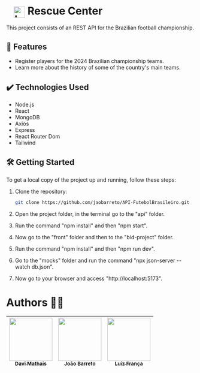 # <img src="./front/bid-project/" alt="Logotype" style="margin-left: 20px; vertical-align: middle; width: 30px" /> Rescue Center

This project consists of an REST API for the Brazilian football championship.

## 🔨 Features

- Register players for the 2024 Brazilian championship teams.
- Learn more about the history of some of the country's main teams.

## ✔️ Technologies Used

- Node.js
- React
- MongoDB
- Axios
- Express
- React Router Dom
- Tailwind 

## 🛠️ Getting Started

To get a local copy of the project up and running, follow these steps:

1. Clone the repository:

   ```bash
   git clone https://github.com/jaobarreto/API-FutebolBrasileiro.git
   ```

2. Open the project folder, in the terminal go to the "api" folder.

3. Run the command "npm install" and then "npm start".

4. Now go to the "front" folder and then to the "bid-project" folder.

5. Run the command "npm install" and then "npm run dev".

6. Go to the "mocks" folder and run the command "npx json-server --watch db.json".

7. Now go to your browser and access "http://localhost:5173".

# Authors 👨‍💻

| [<img loading="lazy" src="https://avatars.githubusercontent.com/u/100139909?v=4" width=115><br><sub>Davi Mathais</sub>](https://github.com/cksalmeida) | [<img loading="lazy" src="https://avatars.githubusercontent.com/u/150835786?v=4" width=115><br><sub>João Barreto</sub>](https://github.com/jaobarreto) | [<img loading="lazy" src="https://avatars.githubusercontent.com/u/125226168?v=4" width=115><br><sub>Luiz França</sub>](https://github.com/luizgfr)
| :--------------------------------------------------------------------------------------------------------------------------------------------------------------: | :------------------------------------------------------------------------------------------------------------------------------------------------------------------: | :----------------------------------------------------------------------------------------------------------------------------------------------------:
